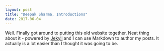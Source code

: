 ```yaml
---
layout: post
title: "Deepak Sharma, Introductions"
date: 2017-06-04
---
```


Well. Finally got around to putting this old website together. Neat thing about it - powered by [Jekyll](http://jekyllrb.com) and I can use Markdown to author my posts. It actually is a lot easier than I thought it was going to be.

